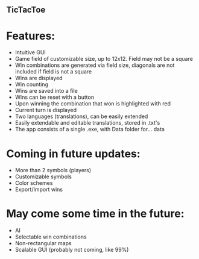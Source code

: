 ## TicTacToe
# Features:  
- Intuitive GUI
- Game field of customizable size, up to 12x12. Field may not be a square
- Win combinations are generated via field size, diagonals are not included if field is not a square
- Wins are displayed
- Win counting
- Wins are saved into a file
- Wins can be reset with a button
- Upon winning the combination that won is highlighted with red
- Current turn is displayed
- Two languages (translations), can be easily extended
- Easily extendable and editable translations, stored in .txt's
- The app consists of a single .exe, with Data folder for... data
# Coming in future updates:
- More than 2 symbols (players)
- Customizable symbols
- Color schemes
- Export/Import wins
# May come some time in the future:
- AI
- Selectable win combinations
- Non-rectangular maps
- Scalable GUI (probably not coming, like 99%)
